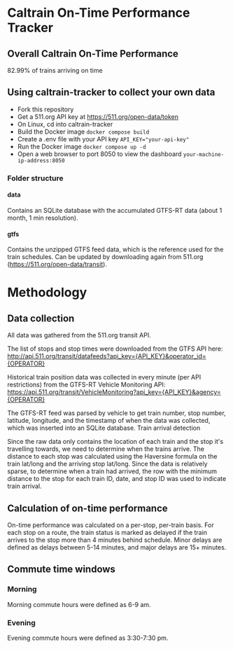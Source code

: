 # Caltrain On-Time Performance Tracker
## Overall Caltrain On-Time Performance
82.99% of trains arriving on time
## Using caltrain-tracker to collect your own data
- Fork this repository
- Get a 511.org API key at https://511.org/open-data/token
- On Linux, cd into caltrain-tracker
- Build the Docker image `docker compose build`
- Create a .env file with your API key `API_KEY="your-api-key"`
- Run the Docker image `docker compose up -d`
- Open a web browser to port 8050 to view the dashboard `your-machine-ip-address:8050`
### Folder structure
#### data
Contains an SQLite database with the accumulated GTFS-RT data (about 1 month, 1 min resolution).
#### gtfs
Contains the unzipped GTFS feed data, which is the reference used for the train schedules. Can be updated by downloading again from 511.org (https://511.org/open-data/transit).

# Methodology

## Data collection

All data was gathered from the 511.org transit API.

The list of stops and stop times were downloaded from the GTFS API here: http://api.511.org/transit/datafeeds?api_key={API_KEY}&operator_id={OPERATOR}

Historical train position data was collected in every minute (per API restrictions) from the GTFS-RT Vehicle Monitoring API: https://api.511.org/transit/VehicleMonitoring?api_key={API_KEY}&agency={OPERATOR}

The GTFS-RT feed was parsed by vehicle to get train number, stop number, latitude, longitude, and the timestamp of when the data was collected, which was inserted into an SQLite database.
Train arrival detection

Since the raw data only contains the location of each train and the stop it's travelling towards, we need to determine when the trains arrive. The distance to each stop was calculated using the Haversine formula on the train lat/long and the arriving stop lat/long. Since the data is relatively sparse, to determine when a train had arrived, the row with the minimum distance to the stop for each train ID, date, and stop ID was used to indicate train arrival.
## Calculation of on-time performance

On-time performance was calculated on a per-stop, per-train basis. For each stop on a route, the train status is marked as delayed if the train arrives to the stop more than 4 minutes behind schedule. Minor delays are defined as delays between 5-14 minutes, and major delays are 15+ minutes.

## Commute time windows
### Morning
Morning commute hours were defined as 6-9 am.
### Evening 
Evening commute hours were defined as 3:30-7:30 pm.

